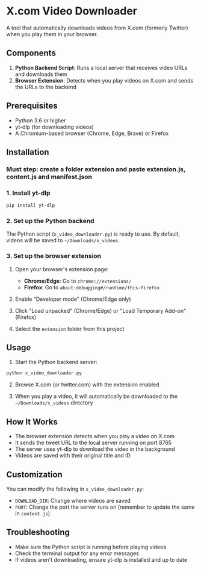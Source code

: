 # X.com Video Downloader

A tool that automatically downloads videos from X.com (formerly Twitter) when you play them in your browser.

## Components

1. **Python Backend Script**: Runs a local server that receives video URLs and downloads them
2. **Browser Extension**: Detects when you play videos on X.com and sends the URLs to the backend

## Prerequisites

- Python 3.6 or higher
- yt-dlp (for downloading videos)
- A Chromium-based browser (Chrome, Edge, Brave) or Firefox

## Installation
### Must step: create a folder extension and paste extension.js, content.js and manifest.json
### 1. Install yt-dlp

```bash
pip install yt-dlp
```

### 2. Set up the Python backend

The Python script (`x_video_downloader.py`) is ready to use. By default, videos will be saved to `~/Downloads/x_videos`.

### 3. Set up the browser extension

1. Open your browser's extension page:
   - **Chrome/Edge**: Go to `chrome://extensions/`
   - **Firefox**: Go to `about:debugging#/runtime/this-firefox`

2. Enable "Developer mode" (Chrome/Edge only)

3. Click "Load unpacked" (Chrome/Edge) or "Load Temporary Add-on" (Firefox)

4. Select the `extension` folder from this project

## Usage

1. Start the Python backend server:

```bash
python x_video_downloader.py
```

2. Browse X.com (or twitter.com) with the extension enabled

3. When you play a video, it will automatically be downloaded to the `~/Downloads/x_videos` directory

## How It Works

- The browser extension detects when you play a video on X.com
- It sends the tweet URL to the local server running on port 8765
- The server uses yt-dlp to download the video in the background
- Videos are saved with their original title and ID

## Customization

You can modify the following in `x_video_downloader.py`:

- `DOWNLOAD_DIR`: Change where videos are saved
- `PORT`: Change the port the server runs on (remember to update the same in `content.js`)

## Troubleshooting

- Make sure the Python script is running before playing videos
- Check the terminal output for any error messages
- If videos aren't downloading, ensure yt-dlp is installed and up to date
